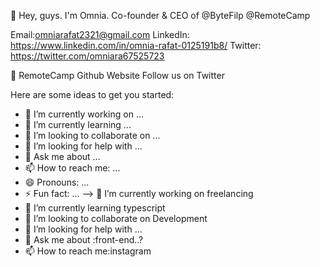 🤫 Hey, guys. I'm Omnia.
Co-founder & CEO of @ByteFilp @RemoteCamp

Email:omniarafat2321@gmail.com
LinkedIn: https://www.linkedin.com/in/omnia-rafat-0125191b8/
Twitter:  https://twitter.com/omniara67525723


🤫 RemoteCamp
Github
Website
Follow us on Twitter


Here are some ideas to get you started:

- 🔭 I’m currently working on ...
- 🌱 I’m currently learning ...
- 👯 I’m looking to collaborate on ...
- 🤔 I’m looking for help with ...
- 💬 Ask me about ...
- 📫 How to reach me: ...
- 😄 Pronouns: ...
- ⚡ Fun fact: ...
-->
 🔭 I’m currently working on freelancing
- 🌱 I’m currently learning typescript
- 👯 I’m looking to collaborate on Development
- 🤔 I’m looking for help with ...
- 💬 Ask me about :front-end..?
- 📫 How to reach me:instagram

